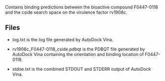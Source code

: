 Contains binding predictions between the bioactive compound F0447-0118 and the cside search space on the virulence factor rv1908c.

## Files

- log.txt is the log file generated by AutoDock Vina.

- rv1908c_F0447-0118_cside.pdbqt is the PDBQT file generated by AutoDock Vina containing the orientation and binding location of F0447-0118.

- stdoe.txt is the combined STDOUT and STDERR output of AutoDock Vina.

